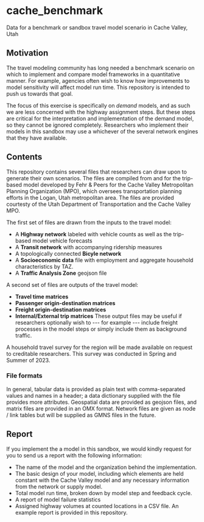 # cache_benchmark
Data for a benchmark or sandbox travel model scenario in Cache Valley, Utah

## Motivation
The travel modeling community has long needed a benchmark scenario on which to implement and compare
model frameworks in a quantitative manner. For example, agencies often wish to know how improvements to
model sensitivity will affect model run time. This repository is intended to push us towards that
goal.

The focus of this exercise is specifically on *demand* models, and as such we are less concerned with 
the highway assignment steps. But these steps are critical for the interpretation and implementation of 
the demand model, so they cannot be ignored completely. Researchers who implement their models in this 
sandbox may use a whichever of the several network engines that they have available.

## Contents
This repository contains several files that researchers can draw upon to generate their own scenarios. 
The files are compiled from and for the trip-based model developed by Fehr & Peers for the Cache Valley 
Metropolitan Planning Organization (MPO), which oversees transportation planning efforts in the Logan, 
Utah metropolitan area. The files are provided courtesty of the Utah Department of Transportation 
and the Cache Valley MPO.

The first set of files are drawn from the inputs to the travel model:
  - A **Highway network** labeled with vehicle counts as well as the trip-based model vehicle forecasts
  - A **Transit network** with accompanying ridership measures
  - A topologically connected **Bicyle network**
  - A **Socioeconomic data** file with employment and aggregate household characteristics by TAZ.
  - A **Traffic Analysis Zone** geojson file

A second set of files are outputs of the travel model:
  - **Travel time matrices** 
  - **Passenger origin-destination matrices**
  - **Freight origin-destination matrices** 
  - **Internal/External trip matrices** 
These output files may be useful if researchers optionally wish to --- for example --- include freight
processes in the model steps or simply include them as background traffic.

A household travel survey for the region will be made available on request to creditable researchers. This survey
was conducted in Spring and Summer of 2023.

### File formats
In general, tabular data is provided as plain text with comma-separated values and names in a header; a data
dictionary supplied with the file provides more attributes.
Geospatial data are provided as geojson files, and matrix files are provided in an OMX format. Network files 
are given as node / link tables but will be supplied as GMNS files in the future.

## Report

If you implement the a model in this sandbox, we would kindly request for you to send us a report with the following information:
  - The name of the model and the organization behind the implementation.
  - The basic design of your model, including which elements are held constant with the Cache Valley model and
    any necessary information from the network or supply model.
  - Total model run time, broken down by model step and feedback cycle.
  - A report of model failure statistics
  - Assigned highway volumes at counted locations in a CSV file.
An example report is provided in this repository. 
